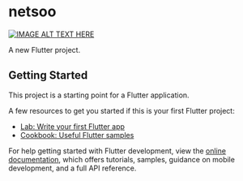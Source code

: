 # netsoo

[![IMAGE ALT TEXT HERE](https://img.youtube.com/vi/OO_-MbnXQzY/0.jpg)](https://www.youtube.com/watch?v=OO_-MbnXQzY)

A new Flutter project.

## Getting Started

This project is a starting point for a Flutter application.

A few resources to get you started if this is your first Flutter project:

- [Lab: Write your first Flutter app](https://docs.flutter.dev/get-started/codelab)
- [Cookbook: Useful Flutter samples](https://docs.flutter.dev/cookbook)

For help getting started with Flutter development, view the
[online documentation](https://docs.flutter.dev/), which offers tutorials,
samples, guidance on mobile development, and a full API reference.
